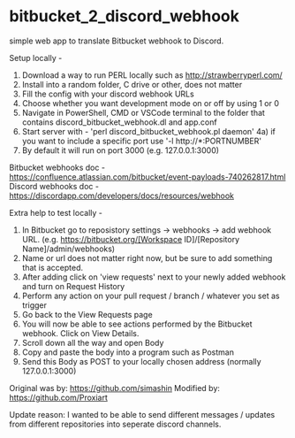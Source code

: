 # bitbucket_2_discord_webhook

simple web app to translate Bitbucket webhook to Discord.

Setup locally - 
1) Download a way to run PERL locally such as http://strawberryperl.com/
2) Install into a random folder, C drive or other, does not matter
3) Fill the config with your discord webhook URLs
2) Choose whether you want development mode on or off by using 1 or 0
3) Navigate in PowerShell, CMD or VSCode terminal to the folder that contains discord_bitbucket_webhook.dl and app.conf
4) Start server with - 'perl discord_bitbucket_webhook.pl daemon'
    4a) if you want to include a specific port use '-l http://*:PORTNUMBER'
5) By default it will run on port 3000 (e.g. 127.0.0.1:3000)

Bitbucket webhooks doc - https://confluence.atlassian.com/bitbucket/event-payloads-740262817.html
Discord webhooks doc - https://discordapp.com/developers/docs/resources/webhook

Extra help to test locally -
1) In Bitbucket go to reposistory settings -> webhooks -> add webhook URL. (e.g. https://bitbucket.org/[Workspace ID]/[Repository Name]/admin/webhooks)
2) Name or url does not matter right now, but be sure to add something that is accepted.
3) After adding click on 'view requests' next to your newly added webhook and turn on Request History
4) Perform any action on your pull request / branch / whatever you set as trigger
5) Go back to the View Requests page
6) You will now be able to see actions performed by the Bitbucket webhook. Click on View Details.
7) Scroll down all the way and open Body
8) Copy and paste the body into a program such as Postman
9) Send this Body as POST to your locally chosen address (normally 127.0.0.1:3000)

Original was by: https://github.com/simashin
Modified by: https://github.com/Proxiart

Update reason:
I wanted to be able to send different messages / updates from different repositories into seperate discord channels.